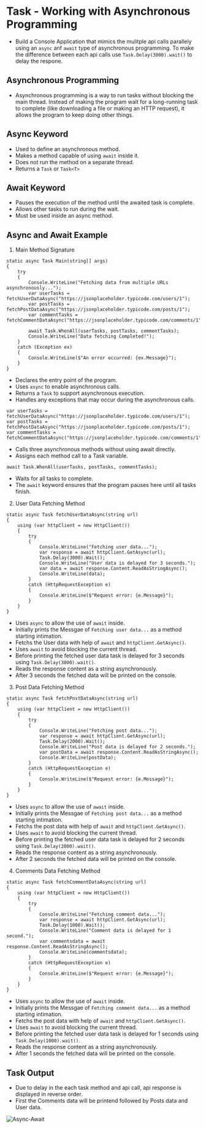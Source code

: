 # Task - Working with Asynchronous Programming

- Build a Console Application that mimics the mulitple api calls parallely using an `async` anf `await` type of asynchronous programming. To make the difference between each api calls use `Task.Delay(3000).wait()` to delay the respone.

## Asynchronous Programming

- Asynchronous programming is a way to run tasks without blocking the main thread. Instead of making the program wait for a long-running task to complete (like downloading a file or making an HTTP request), it allows the program to keep doing other things.

## Async Keyword

- Used to define an asynchronous method.
- Makes a method capable of using `await` inside it.
- Does not run the method on a separate thread.
- Returns a `Task` or `Task<T>`

## Await Keyword

- Pauses the execution of the method until the awaited task is complete.
- Allows other tasks to run during the wait.
- Must be used inside an async method.

## Async and Await Example

1. Main Method Signature

```
static async Task Main(string[] args)
{
    try
    {
        Console.WriteLine("Fetching data from multiple URLs asynchronously...");
        var userTasks = fetchUserDataAsync("https://jsonplaceholder.typicode.com/users/1");
        var postTasks = fetchPostDataAsync("https://jsonplaceholder.typicode.com/posts/1");
        var commentTasks = fetchCommentDataAsync("https://jsonplaceholder.typicode.com/comments/1");

        await Task.WhenAll(userTasks, postTasks, commentTasks);
        Console.WriteLine("Data fetching Completed!");
    }
    catch (Exception ex)
    {
        Console.WriteLine($"An error occurred: {ex.Message}");
    }
}
```

- Declares the entry point of the program.
- Uses `async` to enable asynchronous calls.
- Returns a `Task` to support asynchronous execution.
- Handles any exceptions that may occur during the asynchronous calls.

```
var userTasks = fetchUserDataAsync("https://jsonplaceholder.typicode.com/users/1");
var postTasks = fetchPostDataAsync("https://jsonplaceholder.typicode.com/posts/1");
var commentTasks = fetchCommentDataAsync("https://jsonplaceholder.typicode.com/comments/1");
```

- Calls three asynchronous methods without using await directly.
- Assigns each method call to a Task variable.

```
await Task.WhenAll(userTasks, postTasks, commentTasks);
```

- Waits for all tasks to complete.
- The `await` keyword ensures that the program pauses here until all tasks finish.

2. User Data Fetching Method

```
static async Task fetchUserDataAsync(string url)
{
    using (var httpClient = new HttpClient())
    {
        try
        {
            Console.WriteLine("Fetching user data...");
            var response = await httpClient.GetAsync(url);
            Task.Delay(3000).Wait();
            Console.WriteLine("User data is delayed for 3 seconds.");
            var data = await response.Content.ReadAsStringAsync();
            Console.WriteLine(data);
        }
        catch (HttpRequestException e)
        {
            Console.WriteLine($"Request error: {e.Message}");
        }
    }
}
```

- Uses `async` to allow the use of `await` inside.
- Initially prints the Messgae of `Fetching user data...` as a method starting intimation.
- Fetchs the User data with help of `await` and `httpClient.GetAsync()`.
- Uses `await` to avoid blocking the current thread.
- Before printing the fetched user data task is delayed for 3 seconds using `Task.Delay(3000).wait()`.
- Reads the response content as a string asynchronously.
- After 3 seconds the fetched data will be printed on the console.

3. Post Data Fetching Method

```
static async Task fetchPostDataAsync(string url)
{
    using (var httpClient = new HttpClient())
    {
        try
        {
            Console.WriteLine("Fetching post data...");
            var response = await httpClient.GetAsync(url);
            Task.Delay(2000).Wait();
            Console.WriteLine("Post data is delayed for 2 seconds.");
            var postData = await response.Content.ReadAsStringAsync();
            Console.WriteLine(postData);
        }
        catch (HttpRequestException e)
        {
            Console.WriteLine($"Request error: {e.Message}");
        }
    }
}
```

- Uses `async` to allow the use of `await` inside.
- Initially prints the Messgae of `Fetching post data...` as a method starting intimation.
- Fetchs the post data with help of `await` and `httpClient.GetAsync()`.
- Uses `await` to avoid blocking the current thread.
- Before printing the fetched user data task is delayed for 2 seconds using `Task.Delay(2000).wait()`.
- Reads the response content as a string asynchronously.
- After 2 seconds the fetched data will be printed on the console.

4. Comments Data Fetching Method

```
static async Task fetchCommentDataAsync(string url)
{
    using (var httpClient = new HttpClient())
    {
        try
        {
            Console.WriteLine("Fetching comment data...");
            var response = await httpClient.GetAsync(url);
            Task.Delay(1000).Wait();
            Console.WriteLine("Comment data is delayed for 1 second.");
            var commentsdata = await response.Content.ReadAsStringAsync();
            Console.WriteLine(commentsdata);
        }
        catch (HttpRequestException e)
        {
            Console.WriteLine($"Request error: {e.Message}");
        }
    }
}
```

- Uses `async` to allow the use of `await` inside.
- Initially prints the Messgae of `Fetching comment data...` as a method starting intimation.
- Fetchs the post data with help of `await` and `httpClient.GetAsync()`.
- Uses `await` to avoid blocking the current thread.
- Before printing the fetched user data task is delayed for 1 seconds using `Task.Delay(1000).wait()`.
- Reads the response content as a string asynchronously.
- After 1 seconds the fetched data will be printed on the console.


## Task Output

- Due to delay in the each task method and api call, api response is displayed in reverse order.
- First the Comments data will be printend followed by Posts data and User data.

![Async-Await](./assets/async.gif)